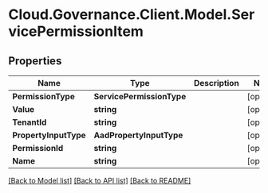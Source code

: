 # Cloud.Governance.Client.Model.ServicePermissionItem
## Properties

Name | Type | Description | Notes
------------ | ------------- | ------------- | -------------
**PermissionType** | **ServicePermissionType** |  | [optional] 
**Value** | **string** |  | [optional] 
**TenantId** | **string** |  | [optional] 
**PropertyInputType** | **AadPropertyInputType** |  | [optional] 
**PermissionId** | **string** |  | [optional] 
**Name** | **string** |  | [optional] 

[[Back to Model list]](../README.md#documentation-for-models) [[Back to API list]](../README.md#documentation-for-api-endpoints) [[Back to README]](../README.md)

